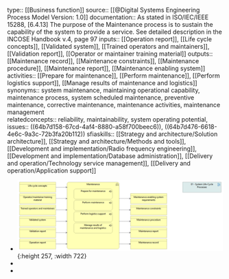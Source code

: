 type:: [[Business function]]
source:: [[@Digital Systems Engineering Process Model Version: 1.0]]
documentation:: As stated in ISO/IEC/IEEE 15288, [6.4.13] The purpose of the Maintenance process is to sustain the capability of the system to provide a service.  See detailed description in the INCOSE Handbook v.4, page 97
inputs:: [[Operation report]], [[Life cycle concepts]], [[Validated system]], [[Trained operators and maintainers]], [[Validation report]], [[Operator or maintainer training material]]
outputs:: [[Maintenance record]], [[Maintenance constraints]], [[Maintenance procedure]], [[Maintenance report]], [[Maintenance enabling system]]
activities:: [[Prepare for maintenance]], [[Perform maintenance]], [[Perform logistics support]], [[Manage results of maintenance and logistics]]
synonyms:: system maintenance, maintaining operational capability, maintenance process, system scheduled maintenance, preventive maintenance, corrective maintenance, maintenance activities, maintenance management  
relatedconcepts:: reliability, maintainability, system operating potential,
issues:: ((64b7d158-67cd-4af4-8880-a58f700beec6)), ((64b7d476-6618-4e6c-9a3c-72b3fa20b112))
sfiaskills:: [[Strategy and architecture/Solution architecture]], [[Strategy and architecture/Methods and tools]], [[Development and implementation/Radio frequency engineering]], [[Development and implementation/Database administration]], [[Delivery and operation/Technology service management]], [[Delivery and operation/Application support]]

- ![image.png](../assets/image_1689444662286_0.png){:height 257, :width 722}
-
-